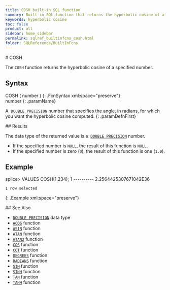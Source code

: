 ```yaml
---
title: COSH built-in SQL function
summary: Built-in SQL function that returns the hyperbolic cosine of a specified number
keywords: hyperbolic cosine
toc: false
product: all
sidebar: home_sidebar
permalink: sqlref_builtinfcns_cosh.html
folder: SQLReference/BuiltInFcns
---
```

<section>
<div class="TopicContent" data-swiftype-index="true" markdown="1">
# COSH

The `COSH` function returns the hyperbolic cosine of a specified number.

## Syntax

<div class="fcnWrapperWide" markdown="1">
    COSH ( number )
{: .FcnSyntax xml:space="preserve"}

</div>
<div class="paramList" markdown="1">
number
{: .paramName}

A &nbsp;[`DOUBLE PRECISION`](sqlref_datatypes_doubleprecision.html) number
that specifies the angle, in radians, for which you want the hyperbolic
cosine computed.
{: .paramDefnFirst}

</div>
## Results

The data type of the returned value is a &nbsp;[`DOUBLE
PRECISION`](sqlref_datatypes_doubleprecision.html) number.

* If the specified number is `NULL`, the result of this function is
  `NULL`.
* If the specified number is zero (`0`), the result of this function is
  one (`1.0`).

## Example

<div class="preWrapper" markdown="1">
    splice> VALUES COSH(1.234);
    1
    ----------
    2.2564425307671042E36
    
    1 row selected
{: .Example xml:space="preserve"}

</div>
## See Also

* [`DOUBLE PRECISION`](sqlref_datatypes_doubleprecision.html) data type
* [`ACOS`](sqlref_builtinfcns_acos.html) function
* [`ASIN`](sqlref_builtinfcns_asin.html) function
* [`ATAN`](sqlref_builtinfcns_atan.html) function
* [`ATAN2`](sqlref_builtinfcns_atan2.html) function
* [`COS`](sqlref_builtinfcns_cos.html) function
* [`COT`](sqlref_builtinfcns_cot.html) function
* [`DEGREES`](sqlref_builtinfcns_degrees.html) function
* [`RADIANS`](sqlref_builtinfcns_radians.html) function
* [`SIN`](sqlref_builtinfcns_sin.html) function
* [`SINH`](sqlref_builtinfcns_sinh.html) function
* [`TAN`](sqlref_builtinfcns_tan.html) function
* [`TANH`](sqlref_builtinfcns_tanh.html) function

</div>
</section>

